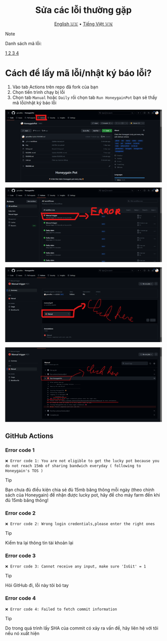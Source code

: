 <h1 align="center">Sửa các lỗi thường gặp</h1>
<p align="center">
  <a href="Debug.md">English 🇺🇸</a>
  •
  <a href="Debug-vn.md">Tiếng Việt 🇻🇳</a>
</p>

> [!NOTE]
> Danh sách mã lỗi:
> <p align="left">
> <a href="#error-code-1">1 </a>
> <a href="#error-code-2">2 </a>
> <a href="#error-code-3">3 </a>
> <a href="#error-code-4">4 </a>
> </p>
# Cách để lấy mã lỗi/nhật ký báo lỗi?
1. Vào tab Actions trên repo đã fork của bạn
2. Chọn tiến trình chạy bị lỗi
3. Chọn tab `Manual` hoặc `Daily` rồi chọn tab `Run HoneygainPot` bạn sẽ thấy mã lỗi/nhật ký báo lỗi

<p align="left">
  <img src="/Img/step-1.png">
</p>
<p align="center">
  <img src="/Img/step-2.png">
</p>
<p align="center">
  <img src="/Img/step-3.png">
</p>
<p align="left">
  <img src="/Img/step-4.png">
</p>
  
## GitHub Actions

### Error code 1

```
❌ Error code 1: You are not eligible to get the lucky pot because you do not reach 15mb of sharing bandwich everyday ( following to Honeygain's TOS )
```

> [!TIP]
> Bạn chưa đủ điều kiện chia sẻ đủ 15mb băng thông mỗi ngày (theo chính sách của Honeygain) để nhận được lucky pot, hãy để cho máy farm đến khi đủ 15mb băng thông!


### Error code 2

```
❌ Error code 2: Wrong login credentials,please enter the right ones
```

> [!TIP]
> Kiểm tra lại thông tin tài khoản lại


### Error code 3

```
❌ Error code 3: Cannot receive any input, make sure 'IsGit' = 1
```

> [!TIP]
> Hỏi GitHub đi, lỗi này tôi bó tay

### Error code 4

```
❌ Error code 4: Failed to fetch commit information
```

> [!TIP]
> Do trong quá trình lấy SHA của commit có xảy ra vấn đề, hãy liên hệ với tôi nếu nó xuất hiện